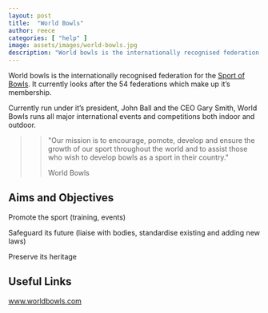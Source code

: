 ```yaml
---
layout: post
title:  "World Bowls"
author: reece
categories: [ "help" ]
image: assets/images/world-bowls.jpg
description: "World bowls is the internationally recognised federation for the Sport of Bowls. It currently looks after the 54 federations which make up it’s membership."
---
```


World bowls is the internationally recognised federation for the <a href="https://www.jackhighbowls.com/help/lawn-bowls-rules">Sport of Bowls</a>. It currently looks after the 54 federations which make up it’s membership.

Currently run under it’s president, John Ball and the CEO Gary Smith, World Bowls runs all major international events and competitions both indoor and outdoor.

>> "Our mission is to encourage, pomote, develop and ensure the growth of our sport throughout the world and to assist those who wish to develop bowls as a sport in their country."
>>
>> World Bowls

## Aims and Objectives

Promote the sport (training, events)

Safeguard its future (liaise with bodies, standardise existing and adding new laws)

Preserve its heritage

## Useful Links
www.worldbowls.com
